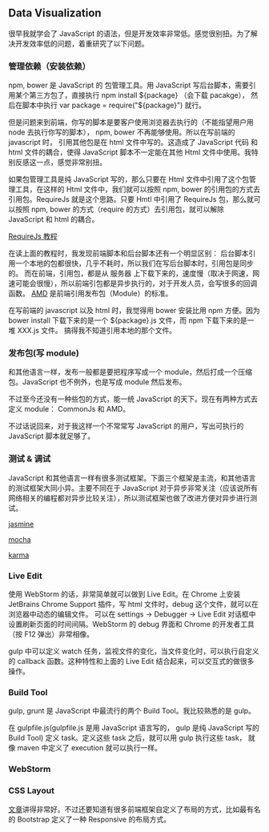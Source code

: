 ## Data Visualization

很早我就学会了 JavaScript 的语法，但是开发效率非常低。感觉很别扭。为了解决开发效率低的问题，着重研究了以下问题。

### 管理依赖（安装依赖）

npm, bower 是 JavaScript 的 包管理工具。用 JavaScript 写后台脚本，需要引用某个第三方包了，直接执行 npm install ${package} （会下载 pacakge）， 然后在脚本中执行 var package = require("${package}") 就行。

但是问题来到前端，你写的脚本是要客户使用浏览器去执行的（不能指望用户用 node 去执行你写的脚本）， npm, bower 不再能够使用。所以在写前端的 javascript 时， 引用其他包是在 html 文件中写的。这造成了 JavaScript 代码 和 html 文件的耦合，使得 JavaScript
脚本不一定能在其他 Html 文件中使用。我特别反感这一点，感觉非常别扭。

如果包管理工具是纯 JavaScript 写的，那么只要在 Html 文件中引用了这个包管理工具，在这样的 Html 文件中，我们就可以按照 npm,
bower 的引用包的方式去引用包。RequireJs 就是这个思路。只要 Hmtl 中引用了 RequireJs 包，那么就可以按照 npm, bower 的方式（require
的方式）去引用包，就可以解除 JavaScript 和 html 的耦合。

[RequireJs 教程](http://www.ruanyifeng.com/blog/2012/11/require_js.html)

在读上面的教程时，我发现前端脚本和后台脚本还有一个明显区别： 后台脚本引用一个本地的包都很快，几乎不耗时，所以我们在写后台脚本时，引用包是同步的。
而在前端，引用包，都是从 服务器 上下载下来的，速度慢（取决于网速，网速可能会很慢），所以前端引包都是异步执行的，对于开发人员，会写很多的回调函数。
[AMD](http://www.ruanyifeng.com/blog/2012/10/asynchronous_module_definition.html) 是前端引用发布包（Module）的标准。


在写前端的 javascript 以及 html 时，我觉得用 bower 安装比用 npm 方便。因为 bower install <package> 下载下来的是一个 ${package}.js 文件，而 npm 下载下来的是一堆 XXX.js 文件。
搞得我不知道引用本地的那个文件。

### 发布包(写 module)

和其他语言一样，发布一般都是要把程序写成一个 module，然后打成一个压缩包。JavaScript 也不例外，也是写成 module 然后发布。

不过至今还没有一种些包的方式，能一统 JavaScript 的天下。现在有两种方式去定义 module： CommonJs 和 AMD。

不过话说回来，对于我这样一个不常常写 JavaScript 的用户，写出可执行的 JavaScript 脚本就足够了。


### 测试 & 调试

JavaScript 和其他语言一样有很多测试框架。下面三个框架是主流，和其他语言的测试框架大同小异。主要不同在于 JavaScript
对于异步非常关注（应该说所有网络相关的编程都对异步比较关注），所以测试框架也做了改进方便对异步进行测试。

[jasmine](https://jasmine.github.io/)

[mocha](https://mochajs.org/)

[karma](https://karma-runner.github.io/1.0/index.html)



### Live Edit

使用 WebStorm 的话，非常简单就可以做到 Live Edit。在 Chrome 上安装 JetBrains Chrome Support 插件，写 html 文件时，debug 这个文件，就可以在浏览器中动态的编辑文件。
可以在 settings -> Debugger -> Live Edit 对话框中设置刷新页面的时间间隔。WebStorm 的 debug 界面和 Chrome 的开发者工具（按 F12 弹出）非常相像。


gulp 中可以定义 watch 任务，监视文件的变化，当文件变化时，可以执行自定义的 callback 函数。这种特性和上面的 Live Edit 结合起来，可以交互式的做很多操作。


### Build Tool

gulp, grunt 是 JavaScript 中最流行的两个 Build Tool。我比较熟悉的是 gulp。

在 gulpfile.js(gulpfile.js 是用 JavaScript 语言写的， gulp 是纯 JavaScript 写的 Build Tool) 定义 task。定义这些 task 之后，就可以用 gulp 执行这些 task， 就像 maven 中定义了 execution 就可以执行一样。


### WebStorm


### CSS Layout

[文章](http://web.jobbole.com/91779/)讲得非常好。不过还要知道有很多前端框架自定义了布局的方式，比如最有名的 Bootstrap 定义了一种 Responsive 的布局方式。

